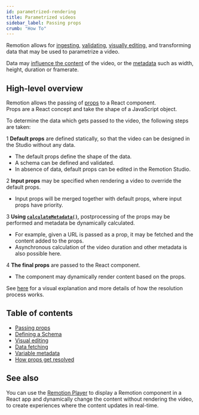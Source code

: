 ```yaml
---
id: parametrized-rendering
title: Parametrized videos
sidebar_label: Passing props
crumb: "How To"
---
```


Remotion allows for [ingesting](/docs/passing-props), [validating](/docs/schemas), [visually editing](/docs/visual-editing), and transforming data that may be used to parametrize a video.

Data may [influence the content](/docs/data-fetching) of the video, or the [metadata](/docs/dynamic-metadata) such as width, height, duration or framerate.

## High-level overview

Remotion allows the passing of [props](https://react.dev/learn/passing-props-to-a-component) to a React component.  
Props are a React concept and take the shape of a JavaScript object.

To determine the data which gets passed to the video, the following steps are taken:

<Step>1</Step> <strong>Default props</strong> are defined statically, so that the video can be designed in the Studio without any data. <br/>

<ul>
<li>
The default props define the shape of the data.
</li>
<li>
A schema can be defined and validated.
</li>
<li>
In absence of data, default props can be edited in the Remotion Studio.
</li>
</ul>
<Step>2</Step> <strong>Input props</strong> may be specified when rendering a video to override the default props.<br/>
<ul>
<li>
Input props will be merged together with default props, where input props have priority.
</li>
</ul>

<Step>3</Step> <strong>Using <a href="/docs/data-fetching"><code>calculateMetadata()</code></a></strong>, postprocessing of the props may be performed and metadata be dynamically calculated.<br/>

<ul>
<li>
For example, given a URL is passed as a prop, it may be fetched and the content added to the props.
</li>
<li>
Asynchronous calculation of the video duration and other metadata is also possible here.
</li>
</ul>
<Step>4</Step> <strong>The final props</strong> are passed to the React component.
<ul>
<li>
The component may dynamically render content based on the props.
</li>
</ul>

See [here](/docs/props-resolution) for a visual explanation and more details of how the resolution process works.

## Table of contents

- [Passing props](/docs/passing-props)
- [Defining a Schema](/docs/schemas)
- [Visual editing](/docs/visual-editing)
- [Data fetching](/docs/data-fetching)
- [Variable metadata](/docs/dynamic-metadata)
- [How props get resolved](/docs/props-resolution)

## See also

You can use the [Remotion Player](/docs/player) to display a Remotion component in a React app and dynamically change the content without rendering the video, to create experiences where the content updates in real-time.
